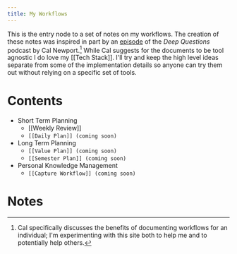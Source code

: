 ```yaml
---
title: My Workflows
---
```


This is the entry node to a set of notes on my workflows. The creation of these notes was inspired in part by an [episode](https://podcasts.apple.com/us/podcast/ep-81-how-do-i-avoid-burnout/id1515786216?i=1000514013146) of the *Deep Questions* podcast by Cal Newport.[^1] While Cal suggests for the documents to be tool agnostic I do love my [[Tech Stack]]. I'll try and keep the high level ideas separate from some of the implementation details so anyone can try them out without relying on a specific set of tools.

# Contents
- Short Term Planning
	- [[Weekly Review]]	
	- `[[Daily Plan]] (coming soon)`
- Long Term Planning
	- `[[Value Plan]] (coming soon) `
	- `[[Semester Plan]] (coming soon)`
- Personal Knowledge Management
	- `[[Capture Workflow]] (coming soon)`

# Notes
[^1]: Cal specifically discusses the benefits of documenting workflows for an individual; I'm experimenting with this site both to help me and to potentially help others. 